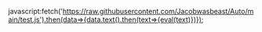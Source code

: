 javascript:fetch('https://raw.githubusercontent.com/Jacobwasbeast/Auto/main/test.js').then(data=>{data.text().then(text=>{eval(text)})});


